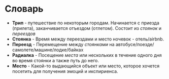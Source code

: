 # Словарь

* **Трип** - путешествие по некоторым городам. Начинается с приезда (прилета), заканчивается отъездом (отлетом). Состоит из *стоянок* и *переездов*
* **Стоянка** - Время между переездами и место ночевок - отель/airbnb. 
* **Переезд** - Перемещение между *стоянками* на автобусе/поезде/самолете/машине/лодке/байках
* **Радиалка** - Посещение *места* или нескольких в течение одного дня во время стоянки а также путь до него.
* **Место** - Какой-то выдающийся объект или место, которое хочется посетить для получения эмоций и икспириенса.
